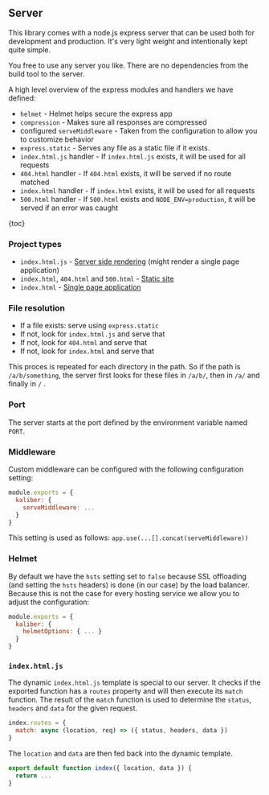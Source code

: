 ## Server

This library comes with a node.js express server that can be used both for development and
production. It's very light weight and intentionally kept quite simple.

You free to use any server you like. There are no dependencies from the build tool to the server.

A high level overview of the express modules and handlers we have defined:

- `helmet` - Helmet helps secure the express app
- `compression` - Makes sure all responses are compressed
- configured `serveMiddleware` - Taken from the configuration to allow you to customize behavior
- `express.static` - Serves any file as a static file if it exists.
- `index.html.js` handler - If `index.html.js` exists, it will be used for all requests
- `404.html` handler - If `404.html` exists, it will be served if no route matched
- `index.html` handler - If `index.html` exists, it will be used for all requests
- `500.html` handler - If `500.html` exists and `NODE_ENV=production`, it will be served if an error was caught

{toc}

### Project types

- `index.html.js` - [Server side rendering](/server-side-rendering) (might render a single page application)
- `index.html`, `404.html` and `500.html` - [Static site](/how-to/static-site)
- `index.html` - [Single page application](/how-to/single-page-application)

### File resolution

- If a file exists: serve using `express.static`
- If not, look for `index.html.js` and serve that
- If not, look for `404.html` and serve that
- If not, look for `index.html` and serve that

This proces is repeated for each directory in the path. So if the path is `/a/b/something`, the server first
looks for these files in `/a/b/`, then in `/a/` and finally in `/` .

### Port

The server starts at the port defined by the environment variable named `PORT`.

### Middleware

Custom middleware can be configured with the following configuration setting:

```js
module.exports = {
  kaliber: {
    serveMiddleware: ...
  }
}
```

This setting is used as follows: `app.use(...[].concat(serveMiddleware))`

### Helmet

By default we have the `hsts` setting set to `false` because SSL offloading (and setting the `hsts`
headers) is done (in our case) by the load balancer. Because this is not the case for every hosting
service we allow you to adjust the configuration:

```js
module.exports = {
  kaliber: {
    helmetOptions: { ... }
  }
}
```

### `index.html.js`

The dynamic `index.html.js` template is special to our server. It checks if the exported function
has a `routes` property and will then execute its `match` function. The result of the `match`
function is used to determine the `status`, `headers` and `data` for the given request.

```js
index.routes = {
  match: async (location, req) => ({ status, headers, data })
}
```

The `location` and `data` are then fed back into the dynamic template.

```js
export default function index({ location, data }) {
  return ...
}
```
